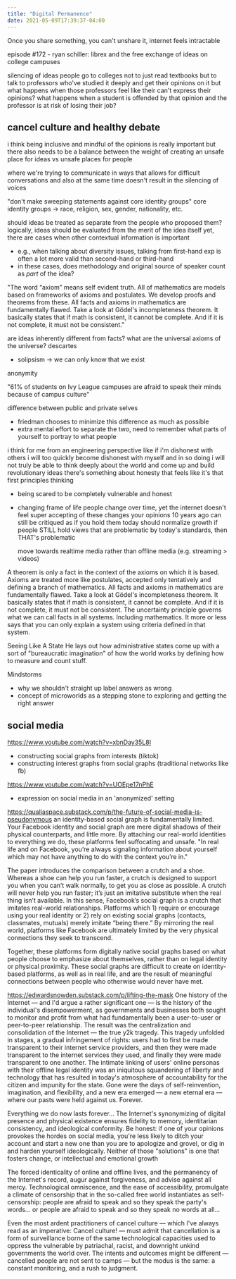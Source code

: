 ```yaml
---
title: "Digital Permanence"
date: 2021-05-09T17:39:37-04:00
---
```


Once you share something, you can't unshare it, internet feels intractable

episode #172 - ryan schiller: librex and the free exchange of ideas on college campuses

silencing of ideas
people go to colleges not to just read textbooks
but to talk to professors who've studied it deeply and get their opinions on it
but what happens when those professors feel like their can't express their opinions?
what happens when a student is offended by that opinion and the professor is at risk of losing their job?

## cancel culture and healthy debate
i think being inclusive and mindful of the opinions is really important
but there also needs to be a balance between the weight of creating an unsafe place for ideas vs unsafe places for people

where we're trying to communicate in ways that allows for difficult conversations and also at the same time doesn't result in the silencing of voices

"don't make sweeping statements against core identity groups"
core identity groups -> race, religion, sex, gender, nationality, etc.

should ideas be treated as separate from the people who proposed them?
logically, ideas should be evaluated from the merit of the idea itself
yet, there are cases when other contextual information is important
* e.g., when talking about diversity issues, talking from first-hand exp is often a lot more valid than second-hand or third-hand
* in these cases, does methodology and original source of speaker count as *part* of the idea?

"The word “axiom” means self evident truth. All of mathematics are models based on frameworks of axioms and postulates. We develop proofs and theorems from these. All facts and axioms in mathematics are fundamentally flawed. Take a look at Gödel's incompleteness theorem. It basically states that if math is consistent, it cannot be complete. And if it is not complete, it must not be consistent."

are ideas inherently different from facts?
what are the universal axioms of the universe?
descartes
* solipsism -> we can only know that we exist


anonymity

"61% of students on Ivy League campuses are afraid to speak their minds because of campus culture"

difference between public and private selves
* friedman chooses to minimize this difference as much as possible
* extra mental effort to separate the two, need to remember what parts of yourself to portray to what people


i think for me from an engineering perspective like if i'm dishonest with others i will too quickly become dishonest with myself and in so doing i will not truly be able to think deeply about the world and come up and build revolutionary ideas there's something about honesty that feels like it's that first principles thinking

* being scared to be completely vulnerable and honest

* changing frame of life
  people change over time, yet the internet doesn't feel super accepting of these changes
  your opinions 10 years ago can still be critiqued as if you hold them today
  should normalize growth
  if people STILL hold views that are problematic by today's standards, then THAT's problematic

  move towards realtime media rather than offline media (e.g. streaming > videos)

A theorem is only a fact in the context of the axioms on which it is based. Axioms are treated more like postulates, accepted only tentatively and defining a branch of mathematics.
All facts and axioms in mathematics are fundamentally flawed. Take a look at Gödel's incompleteness theorem. It basically states that if math is consistent, it cannot be complete. And if it is not complete, it must not be consistent.
The uncertainty principle governs what we can call facts in all systems. Including mathematics.
It more or less says that you can only explain a system using criteria defined in that system.

Seeing Like A State
He lays out how administrative states come up with a sort of "bureaucratic imagination" of how the world works by defining how to measure and count stuff.

Mindstorms
* why we shouldn't straight up label answers as wrong
* concept of microworlds as a stepping stone to exploring and getting the right answer

## social media
https://www.youtube.com/watch?v=xbnDay35L8I
* constructing social graphs from interests (tiktok)
* constructing interest graphs from social graphs (traditional networks like fb)

https://www.youtube.com/watch?v=UOEpe17nPhE
* expression on social media in an 'anonymized' setting

https://qualiaspace.substack.com/p/the-future-of-social-media-is-pseudonymous
an identity-based social graph is fundamentally limited. Your Facebook identity and social graph are mere digital shadows of their physical counterparts, and little more.
By attaching our real-world identities to everything we do, these platforms feel suffocating and unsafe.
"In real life and on Facebook, you’re always signaling information about yourself which may not have anything to do with the context you’re in."

The paper introduces the comparison between a crutch and a shoe. Whereas a shoe can help you run faster, a crutch is designed to support you when you can’t walk normally, to get you as close as possible. A crutch will never help you run faster; it’s just an imitative substitute when the real thing isn’t available. In this sense, Facebook’s social graph is a crutch that imitates real-world relationships. Platforms which 1) require or encourage using your real identity or 2) rely on existing social graphs (contacts, classmates, mutuals) merely imitate “being there.” By mirroring the real world, platforms like Facebook are ultimately limited by the very physical connections they seek to transcend.

Together, these platforms form digitally native social graphs based on what people choose to emphasize about themselves, rather than on legal identity or physical proximity. These social graphs are difficult to create on identity-based platforms, as well as in real life, and are the result of meaningful connections between people who otherwise would never have met.

https://edwardsnowden.substack.com/p/lifting-the-mask
One history of the Internet — and I'd argue a rather significant one — is the history of the individual's disempowerment, as governments and businesses both sought to monitor and profit from what had fundamentally been a user-to-user or peer-to-peer relationship. The result was the centralization and consolidation of the Internet — the true y2k tragedy. This tragedy unfolded in stages, a gradual infringement of rights: users had to first be made transparent to their internet service providers, and then they were made transparent to the internet services they used, and finally they were made transparent to one another. The intimate linking of users' online personas with their offline legal identity was an iniquitous squandering of liberty and technology that has resulted in today's atmosphere of accountability for the citizen and impunity for the state. Gone were the days of self-reinvention, imagination, and flexibility, and a new era emerged — a new eternal era — where our pasts were held against us. Forever.

Everything we do now lasts forever... The Internet's synonymizing of digital presence and physical existence ensures fidelity to memory, identitarian consistency, and ideological conformity. Be honest: if one of your opinions provokes the hordes on social media, you're less likely to ditch your account and start a new one than you are to apologize and grovel, or dig in and harden yourself ideologically. Neither of those "solutions" is one that fosters change, or intellectual and emotional growth

The forced identicality of online and offline lives, and the permanency of the Internet's record, augur against forgiveness, and advise against all mercy. Technological omniscence, and the ease of accessibility, promulgate a climate of censorship that in the so-called free world instantiates as self-censorship: people are afraid to speak and so they speak the party's words... or people are afraid to speak and so they speak no words at all...

Even the most ardent practitioners of cancel culture — which I've always read as an imperative: Cancel culture! — must admit that cancellation is a form of surveillance borne of the same technological capacities used to oppress the vulnerable by patriachal, racist, and downright unkind governments the world over. The intents and outcomes might be different — cancelled people are not sent to camps — but the modus is the same: a constant monitoring, and a rush to judgment.

